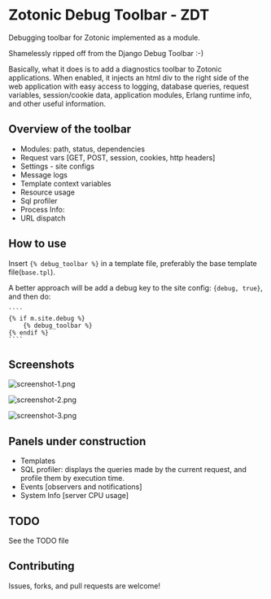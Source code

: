 # Zotonic Debug Toolbar - ZDT
Debugging toolbar for Zotonic implemented as a module.

Shamelessly ripped off from the Django Debug Toolbar :-)

Basically, what it does is to add a diagnostics toolbar to Zotonic applications.
When enabled, it injects an html div to the right side of the web application
with easy access to logging, database queries, request variables, session/cookie data,
application modules, Erlang runtime info, and other useful information.

## Overview of the toolbar

- Modules: path, status, dependencies
- Request vars [GET, POST, session, cookies, http headers]
- Settings - site configs
- Message logs
- Template context variables
- Resource usage
- Sql profiler
- Process Info:
- URL dispatch

## How to use
Insert `{% debug_toolbar %}` in a template file, preferably the base template file(`base.tpl`).

A better approach will be add a debug key to the site config: ``{debug, true}``, and then do:

    ````
    {% if m.site.debug %}
        {% debug_toolbar %}
    {% endif %}
    ````

## Screenshots
![screenshot-1.png](priv/screenshots/screenshot-1.png "Site configurations panel")

![screenshot-2.png](priv/screenshots/screenshot-2.png "HTTP headers panel")

![screenshot-3.png](priv/screenshots/screenshot-3.png "Debug Toolbar")


## Panels under construction

- Templates
- SQL profiler: displays the queries made by the current request, and profile them by execution time.
- Events [observers and notifications]
- System Info [server CPU usage]

## TODO
See the TODO file

## Contributing

Issues, forks, and pull requests are welcome!

